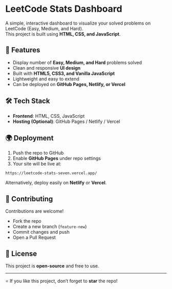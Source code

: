 # LeetCode Stats Dashboard

A simple, interactive dashboard to visualize your solved problems on LeetCode (Easy, Medium, and Hard).  
This project is built using **HTML, CSS, and JavaScript**.

## 🚀 Features

- Display number of **Easy, Medium, and Hard** problems solved
- Clean and responsive **UI design**
- Built with **HTML5, CSS3, and Vanilla JavaScript**
- Lightweight and easy to extend
- Can be deployed on **GitHub Pages, Netlify, or Vercel**

## 🛠 Tech Stack

- **Frontend**: HTML, CSS, JavaScript  
- **Hosting (Optional)**: GitHub Pages / Netlify / Vercel




## 🌍 Deployment

1. Push the repo to GitHub
2. Enable **GitHub Pages** under repo settings
3. Your site will be live at:
```
https://leetcode-stats-seven.vercel.app/
```

Alternatively, deploy easily on **Netlify** or **Vercel**.

## 🤝 Contributing

Contributions are welcome!  
- Fork the repo  
- Create a new branch (`feature-new`)  
- Commit changes and push  
- Open a Pull Request  

## 📜 License

This project is **open-source** and free to use.

---

⭐ If you like this project, don’t forget to **star** the repo!
